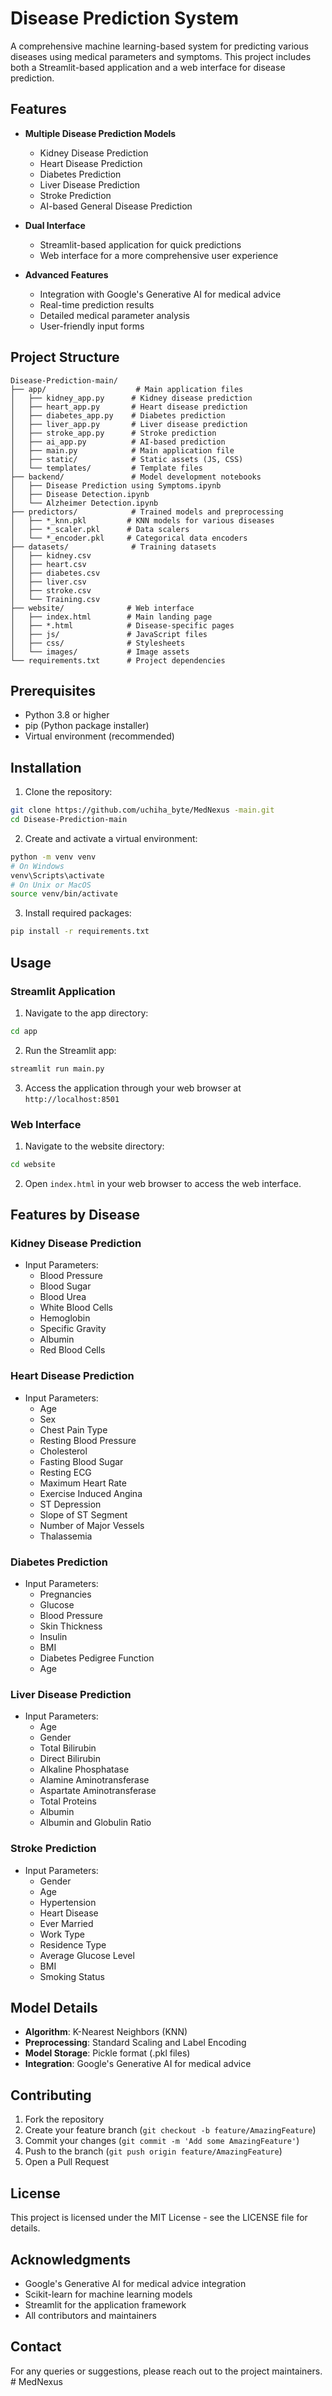 # Disease Prediction System

A comprehensive machine learning-based system for predicting various diseases using medical parameters and symptoms. This project includes both a Streamlit-based application and a web interface for disease prediction.

## Features

- **Multiple Disease Prediction Models**
  - Kidney Disease Prediction
  - Heart Disease Prediction
  - Diabetes Prediction
  - Liver Disease Prediction
  - Stroke Prediction
  - AI-based General Disease Prediction

- **Dual Interface**
  - Streamlit-based application for quick predictions
  - Web interface for a more comprehensive user experience

- **Advanced Features**
  - Integration with Google's Generative AI for medical advice
  - Real-time prediction results
  - Detailed medical parameter analysis
  - User-friendly input forms

## Project Structure

```
Disease-Prediction-main/
├── app/                    # Main application files
│   ├── kidney_app.py      # Kidney disease prediction
│   ├── heart_app.py       # Heart disease prediction
│   ├── diabetes_app.py    # Diabetes prediction
│   ├── liver_app.py       # Liver disease prediction
│   ├── stroke_app.py      # Stroke prediction
│   ├── ai_app.py          # AI-based prediction
│   ├── main.py            # Main application file
│   ├── static/            # Static assets (JS, CSS)
│   └── templates/         # Template files
├── backend/               # Model development notebooks
│   ├── Disease Prediction using Symptoms.ipynb
│   ├── Disease Detection.ipynb
│   └── Alzheimer Detection.ipynb
├── predictors/            # Trained models and preprocessing
│   ├── *_knn.pkl         # KNN models for various diseases
│   ├── *_scaler.pkl      # Data scalers
│   └── *_encoder.pkl     # Categorical data encoders
├── datasets/              # Training datasets
│   ├── kidney.csv
│   ├── heart.csv
│   ├── diabetes.csv
│   ├── liver.csv
│   ├── stroke.csv
│   └── Training.csv
├── website/              # Web interface
│   ├── index.html        # Main landing page
│   ├── *.html            # Disease-specific pages
│   ├── js/               # JavaScript files
│   ├── css/              # Stylesheets
│   └── images/           # Image assets
└── requirements.txt      # Project dependencies
```

## Prerequisites

- Python 3.8 or higher
- pip (Python package installer)
- Virtual environment (recommended)

## Installation

1. Clone the repository:
```bash
git clone https://github.com/uchiha_byte/MedNexus -main.git
cd Disease-Prediction-main
```

2. Create and activate a virtual environment:
```bash
python -m venv venv
# On Windows
venv\Scripts\activate
# On Unix or MacOS
source venv/bin/activate
```

3. Install required packages:
```bash
pip install -r requirements.txt
```

## Usage

### Streamlit Application

1. Navigate to the app directory:
```bash
cd app
```

2. Run the Streamlit app:
```bash
streamlit run main.py
```

3. Access the application through your web browser at `http://localhost:8501`

### Web Interface

1. Navigate to the website directory:
```bash
cd website
```

2. Open `index.html` in your web browser to access the web interface.

## Features by Disease

### Kidney Disease Prediction
- Input Parameters:
  - Blood Pressure
  - Blood Sugar
  - Blood Urea
  - White Blood Cells
  - Hemoglobin
  - Specific Gravity
  - Albumin
  - Red Blood Cells

### Heart Disease Prediction
- Input Parameters:
  - Age
  - Sex
  - Chest Pain Type
  - Resting Blood Pressure
  - Cholesterol
  - Fasting Blood Sugar
  - Resting ECG
  - Maximum Heart Rate
  - Exercise Induced Angina
  - ST Depression
  - Slope of ST Segment
  - Number of Major Vessels
  - Thalassemia

### Diabetes Prediction
- Input Parameters:
  - Pregnancies
  - Glucose
  - Blood Pressure
  - Skin Thickness
  - Insulin
  - BMI
  - Diabetes Pedigree Function
  - Age

### Liver Disease Prediction
- Input Parameters:
  - Age
  - Gender
  - Total Bilirubin
  - Direct Bilirubin
  - Alkaline Phosphatase
  - Alamine Aminotransferase
  - Aspartate Aminotransferase
  - Total Proteins
  - Albumin
  - Albumin and Globulin Ratio

### Stroke Prediction
- Input Parameters:
  - Gender
  - Age
  - Hypertension
  - Heart Disease
  - Ever Married
  - Work Type
  - Residence Type
  - Average Glucose Level
  - BMI
  - Smoking Status

## Model Details

- **Algorithm**: K-Nearest Neighbors (KNN)
- **Preprocessing**: Standard Scaling and Label Encoding
- **Model Storage**: Pickle format (.pkl files)
- **Integration**: Google's Generative AI for medical advice

## Contributing

1. Fork the repository
2. Create your feature branch (`git checkout -b feature/AmazingFeature`)
3. Commit your changes (`git commit -m 'Add some AmazingFeature'`)
4. Push to the branch (`git push origin feature/AmazingFeature`)
5. Open a Pull Request

## License

This project is licensed under the MIT License - see the LICENSE file for details.

## Acknowledgments

- Google's Generative AI for medical advice integration
- Scikit-learn for machine learning models
- Streamlit for the application framework
- All contributors and maintainers

## Contact

For any queries or suggestions, please reach out to the project maintainers. #   M e d N e x u s 
 
 